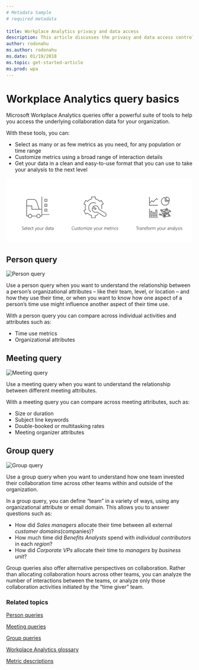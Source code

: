 ```yaml
---
# Metadata Sample
# required metadata

title: Workplace Analytics privacy and data access
description: This article discusses the privacy and data access controls available in Workplace Analytics and  
author: rodonahu
ms.author: rodonahu
ms.date: 01/19/2018
ms.topic: get-started-article
ms.prod: wpa
---
```

# Workplace Analytics query basics 

Microsoft Workplace Analytics queries offer a powerful suite of tools to help you access the underlying collaboration data for your organization.

With these tools, you can:
-	Select as many or as few metrics as you need, for any population or time range
-	Customize metrics using a broad range of interaction details
-	Get your data in a clean and easy-to-use format that you can use to take your analysis to the next level

 ![What you can do with queries](../Images/WpA/Tutorials/select-customize-transform.png)

## Person query
![Person query](../Images/WpA/Tutorials/person-query-card.png)
 
Use a person query when you want to understand the relationship between a person’s organizational attributes – like their team, level, or location – and how they use their time, or when you want to know how one aspect of a person’s time use might influence another aspect of their time use.

With a person query you can compare across individual activities and attributes such as:
* Time use metrics
* Organizational attributes

## Meeting query  

![Meeting query](../Images/WpA/Tutorials/meeting-query-card.png  )

Use a meeting query when you want to understand the relationship between different meeting attributes.


With a meeting query you can compare across meeting attributes, such as:
* Size or duration
* Subject line keywords
* Double-booked or multitasking rates
* Meeting organizer attributes

## Group query
![Group query](../Images/WpA/Tutorials/group-query-card.png  )


Use a group query when you want to understand how one team invested their collaboration time across other teams within and outside of the organization.

In a group query, you can define “team” in a variety of ways, using any organizational attribute or email domain. This allows you to answer questions such as:

* How did _Sales managers_ allocate their time between all external _customer domains_(companies)? 
* How much time did _Benefits Analysts_ spend with _individual contributors_ in each _region_?
* How did _Corporate VPs_ allocate their time to _managers_ by _business unit_?

Group queries also offer alternative perspectives on collaboration. Rather than allocating collaboration hours across other teams, you can analyze the number of interactions between the teams, or analyze only those collaboration activities initiated by the “time giver” team.

### Related topics

[Person queries](../Tutorials/Person-queries.md)

[Meeting queries](../Tutorials/meeting-queries.md)

[Group queries](../Tutorials/group-queries.md)

[Workplace Analytics glossary](../Use/Glossary.md)

[Metric descriptions](../Use/Metric-definitions.md)



